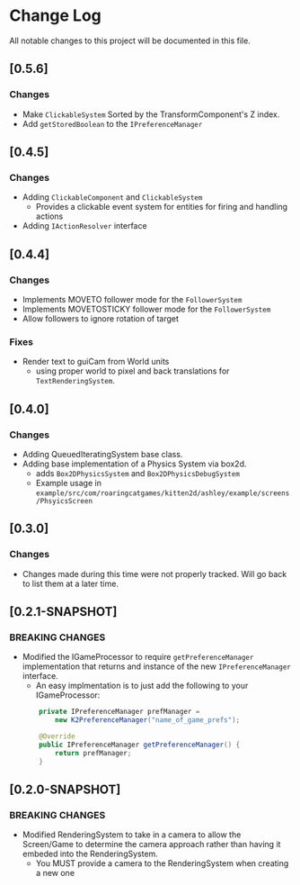 # Change Log
All notable changes to this project will be documented in this file.

## [0.5.6]

### Changes

- Make ```ClickableSystem``` Sorted by the TransformComponent's Z index.
- Add ```getStoredBoolean``` to the ```IPreferenceManager```

## [0.4.5]

### Changes

- Adding ```ClickableComponent``` and ```ClickableSystem```
  - Provides a clickable event system for entities for firing and handling actions
- Adding ```IActionResolver``` interface


## [0.4.4]

### Changes

- Implements MOVETO follower mode for the ```FollowerSystem```
- Implements MOVETOSTICKY follower mode for the ```FollowerSystem```
- Allow followers to ignore rotation of target

### Fixes

- Render text to guiCam from World units
  - using proper world to pixel and back translations for ```TextRenderingSystem```.

## [0.4.0]

### Changes

- Adding QueuedIteratingSystem base class.
- Adding base implementation of a Physics System via box2d.
  - adds ```Box2DPhysicsSystem``` and ```Box2DPhysicsDebugSystem```
  - Example usage in ```example/src/com/roaringcatgames/kitten2d/ashley/example/screens/PhsyicsScreen```

## [0.3.0]

### Changes

- Changes made during this time were not properly tracked. Will go back to list them at a later time.

## [0.2.1-SNAPSHOT]
### BREAKING CHANGES
- Modified the IGameProcessor to require ```getPreferenceManager``` implementation that returns and instance of the new ```IPreferenceManager``` interface.
    - An easy implmentation is to just add the following to your IGameProcessor:
    ```Java
        private IPreferenceManager prefManager =
            new K2PreferenceManager("name_of_game_prefs");

        @Override
        public IPreferenceManager getPreferenceManager() {
            return prefManager;
        }
    ```

## [0.2.0-SNAPSHOT]
### BREAKING CHANGES
- Modified RenderingSystem to take in a camera to allow the Screen/Game to determine the camera approach rather than having it embeded into the RenderingSystem.
    - You MUST provide a camera to the RenderingSystem when creating a new one